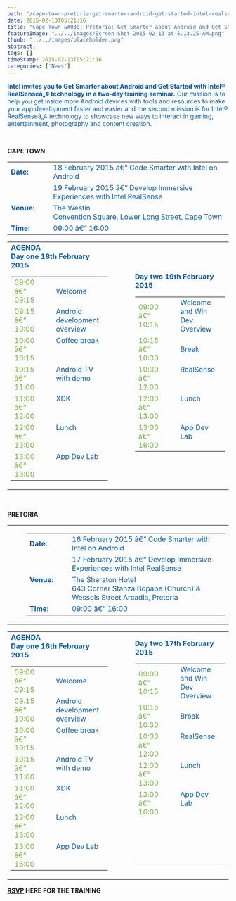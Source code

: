 ```yaml
---
path: "/cape-town-pretoria-get-smarter-android-get-started-intel-realsense" 
date: 2015-02-13T05:21:16 
title: "Cape Town &#038; Pretoria: Get Smarter about Android and Get Started with Intel® RealSenseâ„¢" 
featureImage: "../../images/Screen-Shot-2015-02-13-at-5.13.25-AM.png"
thumb: "../../images/placeholder.png" 
abstract:  
tags: [] 
timeStamp: 2015-02-13T05:21:16 
categories: ['News'] 
---
```


<p><strong style="color: #005ab3;">Intel invites you to Get Smarter about Android and Get Started with Intel® RealSenseâ„¢ technology in a two-day training seminar.</strong><span style="color: #005ab3;"> Our mission is to help you get inside more Android devices with tools and resources to make your app development faster and easier and the second mission is for Intel® RealSenseâ„¢ technology to showcase new ways to interact in gaming, entertainment, photography and content creation.</span></p>
<p>&nbsp;</p>
<p><strong>CAPE TOWN</strong></p>
<table style="color: #000000;" border="0" cellspacing="0" cellpadding="2">
<tbody>
<tr>
<td style="color: #005ab3;"><strong>Date:</strong></td>
<td width="10"></td>
<td style="color: #005ab3;">18 February 2015 â€“ Code Smarter with Intel on Android</td>
</tr>
<tr>
<td></td>
<td></td>
<td style="color: #005ab3;">19 February 2015 â€“ Develop Immersive Experiences with Intel RealSense</td>
</tr>
<tr>
<td style="color: #005ab3;" valign="top"><strong>Venue:</strong></td>
<td style="color: #005ab3;" valign="top"></td>
<td style="color: #005ab3;" valign="top">The Westin<br />
Convention Square, Lower Long Street, Cape Town</td>
</tr>
<tr>
<td style="color: #005ab3;" valign="top"><strong>Time: </strong></td>
<td valign="top"></td>
<td style="color: #005ab3;" valign="top">09:00 â€“ 16:00</td>
</tr>
</tbody>
</table>
<table style="color: #000000;" border="0" cellspacing="0" cellpadding="0">
<tbody>
<tr>
<td style="color: #005ab3;"><strong>AGENDA </strong><br />
<strong><strong>Day one 18th February 2015</strong></strong>&nbsp;</p>
<table border="0" cellspacing="0" cellpadding="0">
<tbody>
<tr>
<td style="color: #75b537;">09:00 â€“ 09:15</td>
<td width="10"></td>
<td style="color: #005ab3;">Welcome</td>
</tr>
<tr>
<td style="color: #75b537;">09:15 â€“ 10:00</td>
<td></td>
<td style="color: #005ab3;">Android development overview</td>
</tr>
<tr>
<td style="color: #75b537;" valign="top">10:00 â€“ 10:15</td>
<td style="color: #005ab3;" valign="top"></td>
<td style="color: #005ab3;" valign="top">Coffee break</td>
</tr>
<tr>
<td style="color: #75b537;" valign="top">10:15 â€“ 11:00</td>
<td valign="top"></td>
<td style="color: #005ab3;" valign="top">Android TV with demo</td>
</tr>
<tr>
<td style="color: #75b537;" valign="top">11:00 â€“ 12:00</td>
<td valign="top"></td>
<td style="color: #005ab3;" valign="top">XDK</td>
</tr>
<tr>
<td style="color: #75b537;" valign="top">12:00 â€“ 13:00</td>
<td valign="top"></td>
<td style="color: #005ab3;" valign="top">Lunch</td>
</tr>
<tr>
<td style="color: #75b537;" valign="top">13:00 â€“ 16:00</td>
<td valign="top"></td>
<td style="color: #005ab3;" valign="top">App Dev Lab</td>
</tr>
</tbody>
</table>
</td>
<td width="30"></td>
<td style="color: #005ab3;"><strong><strong>Day two 19th February 2015</strong></strong>&nbsp;</p>
<table border="0" cellspacing="0" cellpadding="1">
<tbody>
<tr>
<td style="color: #75b537;">09:00 â€“ 10:15</td>
<td width="10"></td>
<td style="color: #005ab3;">Welcome and Win Dev Overview</td>
</tr>
<tr>
<td style="color: #75b537;">10:15 â€“ 10:30</td>
<td></td>
<td style="color: #005ab3;">Break</td>
</tr>
<tr>
<td style="color: #75b537;" valign="top">10:30 â€“ 12:00</td>
<td style="color: #005ab3;" valign="top"></td>
<td style="color: #005ab3;" valign="top">RealSense</td>
</tr>
<tr>
<td style="color: #75b537;" valign="top">12:00 â€“ 13:00</td>
<td valign="top"></td>
<td style="color: #005ab3;" valign="top">Lunch</td>
</tr>
<tr>
<td style="color: #75b537;" valign="top">13:00 â€“ 16:00</td>
<td valign="top"></td>
<td style="color: #005ab3;" valign="top">App Dev Lab</td>
</tr>
</tbody>
</table>
</td>
</tr>
</tbody>
</table>
<p>&nbsp;</p>
<p><strong>PRETORIA</strong></p>
<table style="color: #000000;" border="0" cellspacing="0" cellpadding="0">
<tbody>
<tr>
<td width="26"></td>
<td width="555">
<table border="0" cellspacing="0" cellpadding="2">
<tbody>
<tr>
<td style="color: #005ab3;"><strong>Date:</strong></td>
<td width="10"></td>
<td style="color: #005ab3;">16 February 2015 â€“ Code Smarter with Intel on Android</td>
</tr>
<tr>
<td></td>
<td></td>
<td style="color: #005ab3;">17 February 2015 â€“ Develop Immersive Experiences with Intel RealSense</td>
</tr>
<tr>
<td style="color: #005ab3;" valign="top"><strong>Venue:</strong></td>
<td style="color: #005ab3;" valign="top"></td>
<td style="color: #005ab3;" valign="top">The Sheraton Hotel<br />
643 Corner Stanza Bopape (Church) &amp; Wessels Street Arcadia, Pretoria</td>
</tr>
<tr>
<td style="color: #005ab3;" valign="top"><strong>Time: </strong></td>
<td valign="top"></td>
<td style="color: #005ab3;" valign="top">09:00 â€“ 16:00</td>
</tr>
</tbody>
</table>
</td>
</tr>
</tbody>
</table>
<table style="color: #000000;" border="0" cellspacing="0" cellpadding="0">
<tbody>
<tr>
<td style="color: #005ab3;"><strong>AGENDA </strong><br />
<strong><strong>Day one 16th February 2015</strong></strong>&nbsp;</p>
<table border="0" cellspacing="0" cellpadding="0">
<tbody>
<tr>
<td style="color: #75b537;">09:00 â€“ 09:15</td>
<td width="10"></td>
<td style="color: #005ab3;">Welcome</td>
</tr>
<tr>
<td style="color: #75b537;">09:15 â€“ 10:00</td>
<td></td>
<td style="color: #005ab3;">Android development overview</td>
</tr>
<tr>
<td style="color: #75b537;" valign="top">10:00 â€“ 10:15</td>
<td style="color: #005ab3;" valign="top"></td>
<td style="color: #005ab3;" valign="top">Coffee break</td>
</tr>
<tr>
<td style="color: #75b537;" valign="top">10:15 â€“ 11:00</td>
<td valign="top"></td>
<td style="color: #005ab3;" valign="top">Android TV with demo</td>
</tr>
<tr>
<td style="color: #75b537;" valign="top">11:00 â€“ 12:00</td>
<td valign="top"></td>
<td style="color: #005ab3;" valign="top">XDK</td>
</tr>
<tr>
<td style="color: #75b537;" valign="top">12:00 â€“ 13:00</td>
<td valign="top"></td>
<td style="color: #005ab3;" valign="top">Lunch</td>
</tr>
<tr>
<td style="color: #75b537;" valign="top">13:00 â€“ 16:00</td>
<td valign="top"></td>
<td style="color: #005ab3;" valign="top">App Dev Lab</td>
</tr>
</tbody>
</table>
</td>
<td width="30"></td>
<td style="color: #005ab3;"><strong><strong>Day two 17th February 2015</strong></strong>&nbsp;</p>
<table border="0" cellspacing="0" cellpadding="1">
<tbody>
<tr>
<td style="color: #75b537;">09:00 â€“ 10:15</td>
<td width="10"></td>
<td style="color: #005ab3;">Welcome and Win Dev Overview</td>
</tr>
<tr>
<td style="color: #75b537;">10:15 â€“ 10:30</td>
<td></td>
<td style="color: #005ab3;">Break</td>
</tr>
<tr>
<td style="color: #75b537;" valign="top">10:30 â€“ 12:00</td>
<td style="color: #005ab3;" valign="top"></td>
<td style="color: #005ab3;" valign="top">RealSense</td>
</tr>
<tr>
<td style="color: #75b537;" valign="top">12:00 â€“ 13:00</td>
<td valign="top"></td>
<td style="color: #005ab3;" valign="top">Lunch</td>
</tr>
<tr>
<td style="color: #75b537;" valign="top">13:00 â€“ 16:00</td>
<td valign="top"></td>
<td style="color: #005ab3;" valign="top">App Dev Lab&nbsp;</p>
<p>&nbsp;</p>
<p>&nbsp;</p>
<p>&nbsp;</td>
</tr>
</tbody>
</table>
</td>
</tr>
</tbody>
</table>
<p><strong><a href="mailto:pulanem@penquin.co.za">RSVP</a> HERE FOR THE TRAINING</strong></p>

